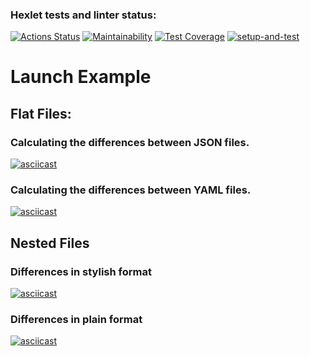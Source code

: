 ### Hexlet tests and linter status:
[![Actions Status](https://github.com/FatykovKirill/frontend-project-46/workflows/hexlet-check/badge.svg)](https://github.com/FatykovKirill/frontend-project-46/actions)
[![Maintainability](https://api.codeclimate.com/v1/badges/891bd4b94f7f9e9cb418/maintainability)](https://codeclimate.com/github/FatykovKirill/frontend-project-46/maintainability)
[![Test Coverage](https://api.codeclimate.com/v1/badges/891bd4b94f7f9e9cb418/test_coverage)](https://codeclimate.com/github/FatykovKirill/frontend-project-46/test_coverage)
[![setup-and-test](https://github.com/FatykovKirill/frontend-project-46/actions/workflows/setup-and-test.yml/badge.svg)](https://github.com/FatykovKirill/frontend-project-46/actions/workflows/setup-and-test.yml/badge.svg)
# Launch Example
## Flat Files:
### Сalculating the differences between JSON files. 
[![asciicast](https://asciinema.org/a/6okHFs9W3TMSiaKMuVkqqna4K.svg)](https://asciinema.org/a/6okHFs9W3TMSiaKMuVkqqna4K)
### Сalculating the differences between YAML files.
[![asciicast](https://asciinema.org/a/6K3liCZ55UFW7FjmI9df72wna.svg)](https://asciinema.org/a/6K3liCZ55UFW7FjmI9df72wna)
## Nested Files 
### Differences in stylish format
[![asciicast](https://asciinema.org/a/EKuLpIxDTWbBLQTu6KqVbQvTy.svg)](https://asciinema.org/a/EKuLpIxDTWbBLQTu6KqVbQvTy)
### Differences in plain format
[![asciicast](https://asciinema.org/a/OGdK6d7whcfJNmlRNv7jptiWK.svg)](https://asciinema.org/a/OGdK6d7whcfJNmlRNv7jptiWK)